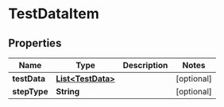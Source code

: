 

# TestDataItem


## Properties

| Name | Type | Description | Notes |
|------------ | ------------- | ------------- | -------------|
|**testData** | [**List&lt;TestData&gt;**](TestData.md) |  |  [optional] |
|**stepType** | **String** |  |  [optional] |



